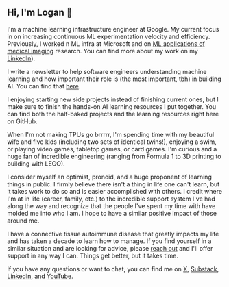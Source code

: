 ## Hi, I'm Logan 👋

I'm a machine learning infrastructure engineer at Google. My current focus in on increasing continuous ML experimentation velocity and efficiency. Previously, I worked n ML infra at Microsoft and on [ML applications of medical imaging](https://scholar.google.com/citations?user=zFntG6MAAAAJ&hl=e) research. You can find more about my work on my [LinkedIn](https://www.linkedin.com/in/loganthorneloe/)).

I write a newsletter to help software engineers understanding machine learning and how important their role is (the most important, tbh) in building AI. You can find that [here](https://mlforswes.com).

I enjoying starting new side projects instead of finishing current ones, but I make sure to finish the hands-on AI learning resources I put together. You can find both the half-baked projects and the learning resources right here on GitHub.

When I'm not making TPUs go brrrrr, I'm spending time with my beautiful wife and five kids (including two sets of identical twins!), enjoying a swim, or playing video games, tabletop games, or card games. I'm curious and a huge fan of incredible engineering (ranging from Formula 1 to 3D printing to building with LEGO).

I consider myself an optimist, pronoid, and a huge proponent of learning things in public. I firmly believe there isn't a thing in life one can't learn, but it takes work to do so and is easier accomplished with others. I credit where I'm at in life (career, family, etc.) to the incredible support system I've had along the way and recognize that the people I've spent my time with have molded me into who I am. I hope to have a similar positive impact of those around me.

I have a connective tissue autoimmune disease that greatly impacts my life and has taken a decade to learn how to manage. If you find yourself in a similar situation and are looking for advice, please [reach out](mailto:loganthorneloe@gmail.com) and I'll offer support in any way I can. Things get better, but it takes time.

If you have any questions or want to chat, you can find me on [X](https://x.com/loganthorneloe), [Substack](https://substack.com/loganthorneloe), [LinkedIn](https://www.linkedin.com/in/loganthorneloe/), and [YouTube](https://www.youtube.com/@loganthorneloe).

